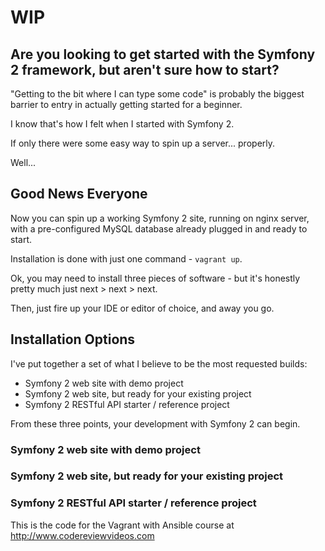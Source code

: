 # WIP

## Are you looking to get started with the Symfony 2 framework, but aren't sure how to start?

"Getting to the bit where I can type some code" is probably the biggest barrier to entry in actually getting started for a beginner. 

I know that's how I felt when I started with Symfony 2. 

If only there were some easy way to spin up a server... properly. 

Well...

## Good News Everyone

Now you can spin up a working Symfony 2 site, running on nginx server, with a pre-configured MySQL database already plugged in and ready to start. 

Installation is done with just one command - `vagrant up`. 

Ok, you may need to install three pieces of software - but it's honestly pretty much just next > next > next. 

Then, just fire up your IDE or editor of choice, and away you go. 

## Installation Options

I've put together a set of what I believe to be the most requested builds: 

* Symfony 2 web site with demo project
* Symfony 2 web site, but ready for your existing project
* Symfony 2 RESTful API starter / reference project

From these three points, your development with Symfony 2 can begin. 

### Symfony 2 web site with demo project



### Symfony 2 web site, but ready for your existing project



### Symfony 2 RESTful API starter / reference project





This is the code for the Vagrant with Ansible course at http://www.codereviewvideos.com


